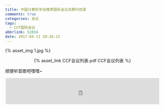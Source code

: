 ```yaml
---
title: 中国计算机学会推荐国际会议及期刊目录
comments: true
categories: 会议
tags:
  - CCF国际会议
abbrlink: 52834
date: 2017-04-11 20:26:12
---
```






{% asset_img 1.jpg %}



<!--more-->


<center>{% asset_link CCF会议列表.pdf CCF会议列表 %}</center>



顺便听首歌吧嘿嘿~

<center><iframe frameborder="no" border="0" marginwidth="0" marginheight="0" width=500 height=86 src="http://music.163.com/outchain/player?type=2&id=29722263&auto=1&height=66"></iframe></center>

